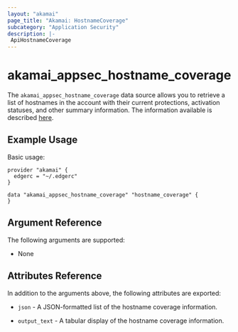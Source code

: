 ```yaml
---
layout: "akamai"
page_title: "Akamai: HostnameCoverage"
subcategory: "Application Security"
description: |-
 ApiHostnameCoverage
---
```


# akamai_appsec_hostname_coverage

The `akamai_appsec_hostname_coverage` data source allows you to retrieve a list of hostnames in the account with their current protections, activation statuses, and other summary information. The information available is described [here](https://developer.akamai.com/api/cloud_security/application_security/v1.html#8eb23096).

## Example Usage

Basic usage:

```hcl
provider "akamai" {
  edgerc = "~/.edgerc"
}

data "akamai_appsec_hostname_coverage" "hostname_coverage" {
}
```

## Argument Reference

The following arguments are supported:

* None

## Attributes Reference

In addition to the arguments above, the following attributes are exported:

* `json` - A JSON-formatted list of the hostname coverage information.

* `output_text` - A tabular display of the hostname coverage information.


